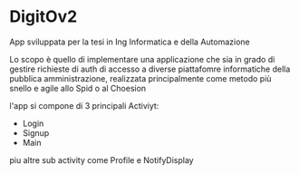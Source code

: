 # DigitOv2

App sviluppata per la tesi in Ing Informatica e della Automazione

Lo scopo è quello di implementare una applicazione che sia in grado di gestire richieste di auth di accesso a diverse piattafomre informatiche della pubblica amministrazione,
realizzata principalmente come metodo più snello e agile allo Spid o al Choesion

l'app si compone di 3 principali Activiyt:
- Login
- Signup
- Main

piu altre sub activity come Profile e NotifyDisplay
